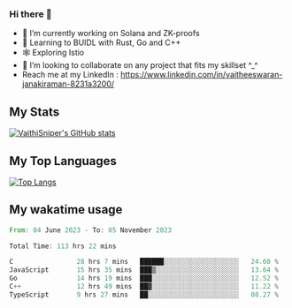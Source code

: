 ### Hi there 👋

- 🔭 I’m currently working on Solana and ZK-proofs
- 📖 Learning to BUIDL with Rust, Go and C++
- 🕸️ Exploring Istio
- 👯 I’m looking to collaborate on any project that fits my skillset ^_^
- Reach me at my LinkedIn : https://www.linkedin.com/in/vaitheeswaran-janakiraman-8231a3200/

## My Stats
[![VaithiSniper's GitHub stats](https://github-readme-stats.vercel.app/api?username=VaithiSniper&hide=stars&theme=radical)](https://github.com/anuraghazra/github-readme-stats)

## My Top Languages

[![Top Langs](https://github-readme-stats.vercel.app/api/top-langs/?username=VaithiSniper&layout=compact)](https://github.com/anuraghazra/github-readme-stats)

## My wakatime usage

<!--START_SECTION:waka-->

```rust
From: 04 June 2023 - To: 05 November 2023

Total Time: 113 hrs 22 mins

C                28 hrs 7 mins   ██████░░░░░░░░░░░░░░░░░░░   24.60 %
JavaScript       15 hrs 35 mins  ███▒░░░░░░░░░░░░░░░░░░░░░   13.64 %
Go               14 hrs 19 mins  ███░░░░░░░░░░░░░░░░░░░░░░   12.52 %
C++              12 hrs 49 mins  ██▓░░░░░░░░░░░░░░░░░░░░░░   11.22 %
TypeScript       9 hrs 27 mins   ██░░░░░░░░░░░░░░░░░░░░░░░   08.27 %
```

<!--END_SECTION:waka-->
